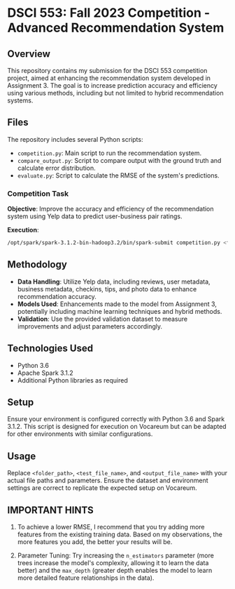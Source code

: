 # DSCI 553: Fall 2023 Competition - Advanced Recommendation System

## Overview

This repository contains my submission for the DSCI 553 competition project, aimed at enhancing the recommendation system developed in Assignment 3. The goal is to increase prediction accuracy and efficiency using various methods, including but not limited to hybrid recommendation systems.

## Files

The repository includes several Python scripts:

- `competition.py`: Main script to run the recommendation system.
- `compare_output.py`: Script to compare output with the ground truth and calculate error distribution.
- `evaluate.py`: Script to calculate the RMSE of the system's predictions.

### Competition Task

**Objective**: Improve the accuracy and efficiency of the recommendation system using Yelp data to predict user-business pair ratings.

**Execution**:

```bash
/opt/spark/spark-3.1.2-bin-hadoop3.2/bin/spark-submit competition.py <folder_path> <test_file_name> <output_file_name>
```

## Methodology

- **Data Handling**: Utilize Yelp data, including reviews, user metadata, business metadata, checkins, tips, and photo data to enhance recommendation accuracy.
- **Models Used**: Enhancements made to the model from Assignment 3, potentially including machine learning techniques and hybrid methods.
- **Validation**: Use the provided validation dataset to measure improvements and adjust parameters accordingly.

## Technologies Used

- Python 3.6
- Apache Spark 3.1.2
- Additional Python libraries as required

## Setup

Ensure your environment is configured correctly with Python 3.6 and Spark 3.1.2. This script is designed for execution on Vocareum but can be adapted for other environments with similar configurations.

## Usage

Replace `<folder_path>`, `<test_file_name>`, and `<output_file_name>` with your actual file paths and parameters. Ensure the dataset and environment settings are correct to replicate the expected setup on Vocareum.

## IMPORTANT HINTS

1. To achieve a lower RMSE, I recommend that you try adding more features from the existing training data. Based on my observations, the more features you add, the better your results will be.

2. Parameter Tuning: Try increasing the `n_estimators` parameter (more trees increase the model's complexity, allowing it to learn the data better) and the `max_depth` (greater depth enables the model to learn more detailed feature relationships in the data).
